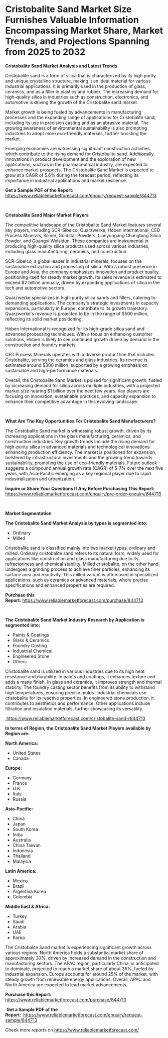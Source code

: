 <p><h1>Cristobalite Sand Market Size Furnishes Valuable Information Encompassing Market Share, Market Trends, and Projections Spanning from 2025 to 2032</h1></p><p><strong>Cristobalite Sand Market Analysis and Latest Trends</strong></p>
<p><p>Cristobalite sand is a form of silica that is characterized by its high purity and unique crystalline structure, making it an ideal material for various industrial applications. It is primarily used in the production of glass, ceramics, and as a filler in plastics and rubber. The increasing demand for high-quality silica in industries such as construction, electronics, and automotive is driving the growth of the Cristobalite sand market.</p><p>Market growth is being fueled by advancements in manufacturing processes and the expanding range of applications for Cristobalite sand, including its use in precision casting and as an abrasive material. The growing awareness of environmental sustainability is also prompting industries to adopt more eco-friendly materials, further boosting the market.</p><p>Emerging economies are witnessing significant construction activities, which contribute to the rising demand for Cristobalite sand. Additionally, innovations in product development and the exploration of new applications, such as in the pharmaceutical industry, are expected to enhance market prospects. The Cristobalite Sand Market is expected to grow at a CAGR of 5.6% during the forecast period, reflecting its importance in industrial applications and market resilience.</p></p>
<p><strong>Get a Sample PDF of the Report:&nbsp;</strong> <a href="https://www.reliablemarketforecast.com/enquiry/request-sample/844713?utm_campaign=2758&utm_medium=2&utm_source=Github&utm_content=ia&utm_term=31032025&utm_id=cristobalite-sand">https://www.reliablemarketforecast.com/enquiry/request-sample/844713</a></p>
<p>&nbsp;</p>
<p><strong>Cristobalite Sand Major Market Players</strong></p>
<p><p>The competitive landscape of the Cristobalite Sand Market features several key players, including SCR-Sibelco, Quarzwerke, Hoben International, CED Process Minerals, Silmer, Goldstar Powders, Lianyungang Changtong Silica Powder, and Guangxi Weisidun. These companies are instrumental in producing high-quality silica products used across various industries, including glass manufacturing, ceramics, and construction.</p><p>SCR-Sibelco, a global leader in industrial minerals, focuses on the sustainable extraction and processing of silica. With a robust presence in Europe and Asia, the company emphasizes innovation and product quality, positioning itself for steady market growth. Its sales revenue is estimated to exceed $2 billion annually, driven by expanding applications of silica in the tech and automotive sectors.</p><p>Quarzwerke specializes in high-purity silica sands and fillers, catering to demanding applications. The company's strategic investments in capacity expansions, particularly in Europe, contribute to its growth trajectory. Quarzwerke's revenue is projected to be in the range of $500 million, reflecting its solid market positioning.</p><p>Hoben International is recognized for its high-grade silica sand and advanced processing techniques. With a focus on enhancing customer solutions, Hoben is likely to see continued growth driven by demand in the construction and foundry markets.</p><p>CED Process Minerals operates with a diverse product line that includes Cristobalite, serving the ceramics and glass industries. Its revenue is estimated around $300 million, supported by a growing emphasis on sustainable and high-performance materials.</p><p>Overall, the Cristobalite Sand Market is poised for significant growth, fueled by increasing demand for silica across multiple industries, with a projected market size nearing $1 billion over the next few years. Key players are focusing on innovation, sustainable practices, and capacity expansion to enhance their competitive advantage in this evolving landscape.</p></p>
<p>&nbsp;</p>
<p><strong>What Are The Key Opportunities For Cristobalite Sand Manufacturers?</strong></p>
<p><p>The Cristobalite Sand market is witnessing robust growth, driven by its increasing applications in the glass manufacturing, ceramics, and construction industries. Key growth trends include the rising demand for high-purity silica in advanced materials and technological innovations enhancing production efficiency. The market is positioned for expansion, bolstered by infrastructural investments and the growing trend towards sustainability, promoting the use of eco-friendly materials. Future outlook suggests a compound annual growth rate (CAGR) of 5-7% over the next five years, with Asia-Pacific emerging as a key regional player due to rapid industrialization and urbanization.</p></p>
<p><strong>Inquire or Share Your Questions If Any Before Purchasing This Report:</strong> <a href="https://www.reliablemarketforecast.com/enquiry/pre-order-enquiry/844713?utm_campaign=2758&utm_medium=2&utm_source=Github&utm_content=ia&utm_term=31032025&utm_id=cristobalite-sand">https://www.reliablemarketforecast.com/enquiry/pre-order-enquiry/844713</a></p>
<p>&nbsp;</p>
<p><strong>Market Segmentation</strong></p>
<p><strong>The Cristobalite Sand Market Analysis by types is segmented into:</strong></p>
<p><ul><li>Ordinary</li><li>Milled</li></ul></p>
<p><p>Cristobalite sand is classified mainly into two market types: ordinary and milled. Ordinary cristobalite sand refers to its natural form, widely used for applications like construction and glass manufacturing due to its refractoriness and chemical stability. Milled cristobalite, on the other hand, undergoes a grinding process to achieve finer particles, enhancing its surface area and reactivity. This milled variant is often used in specialized applications, such as ceramics or advanced materials, where precise specifications and enhanced properties are required.</p></p>
<p><strong>Purchase this Report:&nbsp;</strong><a href="https://www.reliablemarketforecast.com/purchase/844713?utm_campaign=2758&utm_medium=2&utm_source=Github&utm_content=ia&utm_term=31032025&utm_id=cristobalite-sand">https://www.reliablemarketforecast.com/purchase/844713</a></p>
<p>&nbsp;</p>
<p><strong>The Cristobalite Sand Market Industry Research by Application is segmented into:</strong></p>
<p><ul><li>Paints & Coatings</li><li>Glass & Ceramics</li><li>Foundry Casting</li><li>Industrial Chemical</li><li>Engineered Stone</li><li>Others</li></ul></p>
<p><p>Cristobalite sand is utilized in various industries due to its high heat resistance and durability. In paints and coatings, it enhances texture and adds a matte finish. In glass and ceramics, it improves strength and thermal stability. The foundry casting sector benefits from its ability to withstand high temperatures, ensuring precise molds. Industrial chemicals use cristobalite for its reactive properties. In engineered stone production, it contributes to aesthetics and performance. Other applications include filtration and insulation materials, further showcasing its versatility.</p></p>
<p><a href="https://www.reliablemarketforecast.com/cristobalite-sand-r844713?utm_campaign=2758&utm_medium=2&utm_source=Github&utm_content=ia&utm_term=31032025&utm_id=cristobalite-sand">&nbsp;https://www.reliablemarketforecast.com/cristobalite-sand-r844713</a></p>
<p><strong>In terms of Region, the Cristobalite Sand Market Players available by Region are:</strong></p>
<p>
    <p> <strong> North America: </strong>
        <ul>
            <li>United States</li>
            <li>Canada</li>
        </ul>
        </p> 
    <p> <strong> Europe: </strong>
        <ul>
            <li>Germany</li>
            <li>France</li>
            <li>U.K.</li>
            <li>Italy</li>
            <li>Russia</li>
        </ul>
        </p> 
    <p> <strong> Asia-Pacific: </strong>
        <ul>
            <li>China</li>
            <li>Japan</li>
            <li>South Korea</li>
            <li>India</li>
            <li>Australia</li>
            <li>China Taiwan</li>
            <li>Indonesia</li>
            <li>Thailand</li>
            <li>Malaysia</li>
        </ul>
        </p> 
    <p> <strong> Latin America: </strong>
        <ul>
            <li>Mexico</li>
            <li>Brazil</li>
            <li>Argentina Korea</li>
            <li>Colombia</li>
        </ul>
        </p> 
    <p> <strong> Middle East & Africa: </strong>
        <ul>
            <li>Turkey</li>
            <li>Saudi</li>
            <li>Arabia</li>
            <li>UAE</li>
            <li>Korea</li>
        </ul>
    </p>
    </p>
<p><p>The Cristobalite Sand market is experiencing significant growth across various regions. North America holds a substantial market share of approximately 30%, driven by increased demand in the construction and manufacturing sectors. The APAC region, particularly China, is anticipated to dominate, projected to reach a market share of about 35%, fueled by industrial expansion. Europe accounts for around 25% of the market, with steady growth from renewable energy applications. Overall, APAC and North America are expected to lead market advancements.</p></p>
<p><strong>Purchase this Report: </strong><a href="https://www.reliablemarketforecast.com/purchase/844713?utm_campaign=2758&utm_medium=2&utm_source=Github&utm_content=ia&utm_term=31032025&utm_id=cristobalite-sand">https://www.reliablemarketforecast.com/purchase/844713</a></p>
<p>&nbsp;<strong>Get a Sample PDF of the Report:&nbsp;&nbsp;</strong><a href="https://www.reliablemarketforecast.com/enquiry/request-sample/844713?utm_campaign=2758&utm_medium=2&utm_source=Github&utm_content=ia&utm_term=31032025&utm_id=cristobalite-sand">https://www.reliablemarketforecast.com/enquiry/request-sample/844713</a></p>
<p><strong></strong></p>
<p>Check more reports on <a href="https://www.reliablemarketforecast.com/?utm_campaign=2758&utm_medium=2&utm_source=Github&utm_content=ia&utm_term=31032025&utm_id=cristobalite-sand">https://www.reliablemarketforecast.com/</a></p>